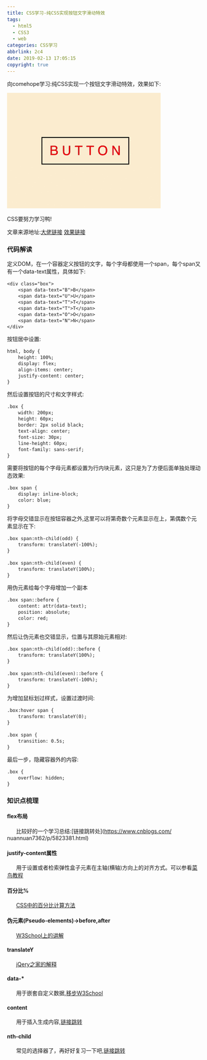 ```yaml
---
title: CSS学习-纯CSS实现按钮文字滑动特效
tags:
  - html5
  - CSS3
  - web
categories: CSS学习
abbrlink: 2c4
date: 2019-02-13 17:05:15
copyright: true
---
```


向comehope学习:纯CSS实现一个按钮文字滑动特效，效果如下:

![](../Resources/CSS_01.gif)

CSS要努力学习鸭!
<!--less-->

文章来源地址:[大佬链接](https://segmentfault.com/a/1190000014534572)
[效果链接](../Examples/CSS_01/button-text-staggered-sliding-effects.html)

### 代码解读

定义DOM，在一个容器定义按钮的文字，每个字母都使用一个span，每个span又有一个data-text属性，具体如下:
```
<div class="box">
    <span data-text="B">B</span>
    <span data-text="U">U</span>
    <span data-text="T">T</span>
    <span data-text="T">T</span>
    <span data-text="O">O</span>
    <span data-text="N">N</span>
</div>
```
按钮居中设置:
```
html, body {
    height: 100%;
    display: flex;
    align-items: center;
    justify-content: center;
}
```
然后设置按钮的尺寸和文字样式:
```
.box {
    width: 200px;
    height: 60px;
    border: 2px solid black;
    text-align: center;
    font-size: 30px;
    line-height: 60px;
    font-family: sans-serif;
}
```
需要将按钮的每个字母元素都设置为行内块元素，这只是为了方便后面单独处理动态效果:
```
.box span {
    display: inline-block;
    color: blue;
}
```
将字母交错显示在按钮容器之外,这里可以将第奇数个元素显示在上，第偶数个元素显示在下:
```
.box span:nth-child(odd) {
    transform: translateY(-100%);
}

.box span:nth-child(even) {
    transform: translateY(100%);
}
```
用伪元素给每个字母增加一个副本
```
.box span::before {
    content: attr(data-text);
    position: absolute;
    color: red;
}
```
然后让伪元素也交错显示，位置与其原始元素相对:
```
.box span:nth-child(odd)::before {
    transform: translateY(100%);
}

.box span:nth-child(even)::before {
    transform: translateY(-100%);
}
```
为增加鼠标划过样式，设置过渡时间:
```
.box:hover span {
    transform: translateY(0);
}

.box span {
    transition: 0.5s;
}
```
最后一步，隐藏容器外的内容:
```
.box {
    overflow: hidden;
}
```

### 知识点梳理
#### flex布局
&nbsp;&nbsp;&nbsp;&nbsp;&nbsp;&nbsp;比较好的一个学习总结:[链接跳转处](https://www.cnblogs.com/    nuannuan7362/p/5823381.html)

#### justify-content属性
&nbsp;&nbsp;&nbsp;&nbsp;&nbsp;&nbsp;用于设置或者检索弹性盒子元素在主轴(横轴)方向上的对齐方式。可以参看[菜鸟教程](http://www.runoob.com/cssref/css3-pr-justify-content.html)

#### 百分比%
&nbsp;&nbsp;&nbsp;&nbsp;&nbsp;&nbsp;[CSS中的百分比计算方法](http://www.runoob.com/w3cnote/css-percentage-calculation.html)
#### 伪元素(Pseudo-elements)->before,after
&nbsp;&nbsp;&nbsp;&nbsp;&nbsp;&nbsp;[W3School上的讲解](http://www.w3school.com.cn/css/css_pseudo_elements.asp)

#### translateY
&nbsp;&nbsp;&nbsp;&nbsp;&nbsp;&nbsp;[jQery之家的解释](http://www.htmleaf.com/ziliaoku/qianduanjiaocheng/translateY.html)

#### data-*
&nbsp;&nbsp;&nbsp;&nbsp;&nbsp;&nbsp;用于嵌套自定义数据,[移步W3School](http://www.w3school.com.cn/tags/att_global_data.asp)

#### content
&nbsp;&nbsp;&nbsp;&nbsp;&nbsp;&nbsp;用于插入生成内容,[链接跳转](http://www.w3school.com.cn/cssref/pr_gen_content.asp)

#### nth-child
&nbsp;&nbsp;&nbsp;&nbsp;&nbsp;&nbsp;常见的选择器了，再好好复习一下吧,[链接跳转](http://www.w3school.com.cn/cssref/selector_nth-child.asp)

